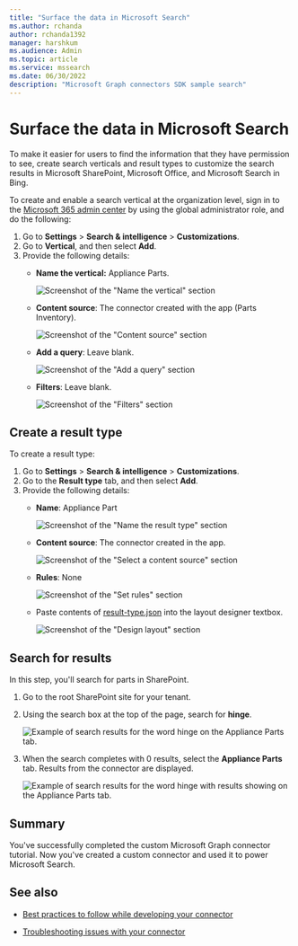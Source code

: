 ```yaml
---
title: "Surface the data in Microsoft Search"
ms.author: rchanda
author: rchanda1392
manager: harshkum
ms.audience: Admin
ms.topic: article
ms.service: mssearch
ms.date: 06/30/2022
description: "Microsoft Graph connectors SDK sample search"
---
```


# Surface the data in Microsoft Search

To make it easier for users to find the information that they have permission to see, create search verticals and result types to customize the search results in Microsoft SharePoint, Microsoft Office, and Microsoft Search in Bing.

To create and enable a search vertical at the organization level, sign in to the [Microsoft 365 admin center](https://admin.microsoft.com/) by using the global administrator role, and do the following:

1. Go to **Settings** > **Search & intelligence** > **Customizations**.
2. Go to **Vertical**, and then select **Add**.
3. Provide the following details:
   * **Name the vertical:** Appliance Parts.

     ![Screenshot of the "Name the vertical" section](media/connectors-sdk/build11.png)

   * **Content source**: The connector created with the app (Parts Inventory).

     ![Screenshot of the "Content source" section](media/connectors-sdk/build12.png)

   * **Add a query**: Leave blank.

     ![Screenshot of the "Add a query" section](media/connectors-sdk/build13.png)

   * **Filters**: Leave blank.

     ![Screenshot of the "Filters" section](media/connectors-sdk/build14.png)

## Create a result type

To create a result type:

1. Go to **Settings** > **Search & intelligence** > **Customizations**.
2. Go to the **Result type** tab, and then select **Add**.
3. Provide the following details:
   * **Name**: Appliance Part

     ![Screenshot of the "Name the result type" section](media/connectors-sdk/build15.png)

   * **Content source**: The connector created in the app.

     ![Screenshot of the "Select a content source" section](media/connectors-sdk/build16.png)

   * **Rules**: None

     ![Screenshot of the "Set rules" section](media/connectors-sdk/build17.png)

   * Paste contents of [result-type.json](https://github.com/microsoftgraph/msgraph-connectors-sdk/blob/main/C%23%20sample/ResultType.json) into the layout designer textbox.

     ![Screenshot of the "Design layout" section](media/connectors-sdk/build18.png)

## Search for results

In this step, you'll search for parts in SharePoint.

1. Go to the root SharePoint site for your tenant.
2. Using the search box at the top of the page, search for **hinge**.

   ![Example of search results for the word hinge on the Appliance Parts tab.](media/connectors-sdk/build19.png)

3. When the search completes with 0 results, select the **Appliance Parts** tab. Results from the connector are displayed.

   ![Example of search results for the word hinge with results showing on the Appliance Parts tab.](media/connectors-sdk/build20.png)

## Summary

You've successfully completed the custom Microsoft Graph connector tutorial. Now you've created a custom connector and used it to power Microsoft Search.

## See also

* [Best practices to follow while developing your connector](/MicrosoftSearch/custom-connector-sdk-best-practices)

* [Troubleshooting issues with your connector](/MicrosoftSearch/custom-connector-sdk-troubleshooting)
